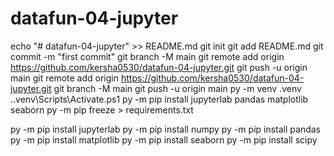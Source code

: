 # datafun-04-jupyter
echo "# datafun-04-jupyter" >> README.md
git init
git add README.md
git commit -m "first commit"
git branch -M main
git remote add origin https://github.com/kersha0530/datafun-04-jupyter.git
git push -u origin main
git remote add origin https://github.com/kersha0530/datafun-04-jupyter.git
git branch -M main
git push -u origin main
py -m venv .venv
.\.venv\Scripts\Activate.ps1
py -m pip install jupyterlab pandas matplotlib seaborn
py -m pip freeze > requirements.txt

py -m pip install jupyterlab
py -m pip install numpy
py -m pip install pandas
py -m pip install matplotlib 
py -m pip install seaborn
py -m pip install scipy
